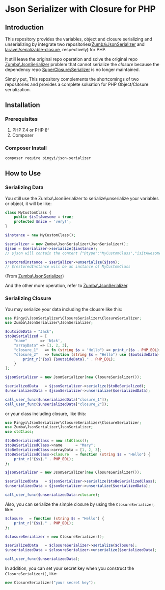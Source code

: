 # Json Serializer with Closure for PHP

## Introduction

This repository provides the variables, object and closure serializing and unserializing by integrate two repositories([Zumba\JsonSerializer](https://github.com/zumba/json-serializer) and [laravel/serializable-closure](https://github.com/laravel/serializable-closure), respectively) for PHP.

It still leave the original repo operation and solve the original repo [Zumba\JsonSerializer](https://github.com/zumba/json-serializer) problem that cannot serialize the *closure* because the dependency repo [SuperClosure\Serializer](https://github.com/jeremeamia/super_closure) is no longer maintained.

Simply put, This repository complements the shortcomings of two repositories and provides a complete soluation for PHP Object/Closure serialization.

## Installation

### Prerequisites
1. PHP 7.4 or PHP 8^
2. Composer

### Composer Install

```bash
composer require pingyi/json-serializer
```

## How to Use

### Serializing Data
You still use the Zumba\JsonSerializer to serialize\unserialize your variables or object, it will be like:

```php
class MyCustomClass {
	public $isItAwesome = true;
	protected $nice = 'very!';
}

$instance = new MyCustomClass();

$serializer = new Zumba\JsonSerializer\JsonSerializer();
$json = $serializer->serialize($instance);
// $json will contain the content {"@type":"MyCustomClass","isItAwesome":true,"nice":"very!"}

$restoredInstance = $serializer->unserialize($json);
// $restoredInstance will be an instance of MyCustomClass
```
(From [Zumba\JsonSerializer](https://github.com/zumba/json-serializer))

And the other more operation, refer to [Zumba\JsonSerializer](https://github.com/zumba/json-serializer).

### Serializing Closure

You may serialize your data including the clousre like this:

```php
use Pingyi\JsonSerializer\ClosureSerializer\ClosureSerializer;
use Zumba\JsonSerializer\JsonSerializer;

$outsideData = "Jack";
$toBeSerialized = [
    "name"      => 'N$ck',
    "arrayData" => [1, 2, 3],
    "closure_1"   => fn (string $s = "Hello") => print_r($s . PHP_EOL),
    "closure_2"   => function (string $s = "Hello") use ($outsideData) {
        print_r("{$s} {$outsideData}." . PHP_EOL);
    }
];

$jsonSerializer = new JsonSerializer(new ClosureSerializer());

$serializedData   = $jsonSerializer->serialize($toBeSerialized);
$unserializedData = $jsonSerializer->unserialize($serializedData);

call_user_func($unserializedData["closure_1"]);
call_user_func($unserializedData["closure_2"]);
```

or your class including closure, like this:

```php
use Pingyi\JsonSerializer\ClosureSerializer\ClosureSerializer;
use Zumba\JsonSerializer\JsonSerializer;
use stdClass;

$toBeSerializedClass = new stdClass();
$toBeSerializedClass->name      = "Mary";
$toBeSerializedClass->arrayData = [1, 2, 3];
$toBeSerializedClass->closure   = function (string $s = "Hello") {
    print_r("{$s}." . PHP_EOL);
};

$jsonSerializer = new JsonSerializer(new ClosureSerializer());

$serializedData   = $jsonSerializer->serialize($toBeSerializedClass);
$unserializedData = $jsonSerializer->unserialize($serializedData);

call_user_func($unserializedData->closure);
```

Also, you can serialize the simple closure by using the `ClosureSerializer`, like:

```php
$closure   = function (string $s = "Hello") {
    print_r("{$s}." . PHP_EOL);
};

$closureSerializer = new ClosureSerializer();

$serializedData   = $closureSerializer->serialize($closure);
$unserializedData = $closureSerializer->unserialize($serializedData);

call_user_func($unserializedData);
```

In addition, you can set your secret key when you construct the `ClosureSerializer()`, like:

```php
new ClosureSerializer("your secret key");
```
